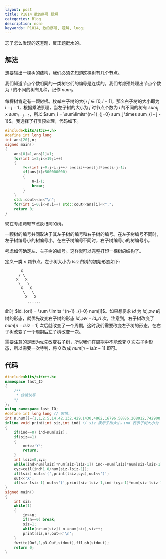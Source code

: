 ```yaml
---
layout: post
title: P1814 数的序号 题解
categories: Blog
description: none
keywords: P1814, 数的序号, 题解, luogu
---
```


忘了怎么发现的这道题，反正题挺水的。

## 解法

想要输出一棵树的结构，我们必须先知道这棵树有几个节点。

我们知道节点个数相同的一类树它们的编号是连续的。我们考虑预处理出节点个数为 $i$ 的不同的树有几种，记作 $num_i$。

每棵树肯定有一颗树根。枚举左子树的大小 $j \in [0,i-1]$，那么右子树的大小即为 $i - j - 1$，根据乘法原理，当左子树的大小为 $j$ 时节点个数为 $i$ 的不同的树有 $sum_j \times sum_{i - j - 1}$，所以 $sum_i = \sum\limits^{n-1}_{j=0} sum_j \times sum_{i - j - 1}$。我选择了打表预处理，代码如下。

```cpp
#include<bits/stdc++.h>
#define int long long
int ans[20],n;
signed main()
{
	ans[0]=1,ans[1]=1;
	for(int i=2;i<=19;i++)
	{
		for(int j=0;j<i;j++) ans[i]+=ans[j]*ans[i-j-1];
		if(ans[i]>500000000)
		{
			n=i-1;
			break;
		}
	}
	std::cout<<n<<"\n";
	for(int i=0;i<=n;i++) std::cout<<ans[i]<<",";
	return 0;
}
```

现在考虑两颗节点数相同的树。

一颗树的编号共同取决于其左子树的编号和右子树的编号。在左子树编号不同时，左子树编号小的树编号小。在左子树编号不同时，右子树编号小的树编号小。

考虑如何确定左、右子树的编号。这样就可以完整打印一棵树的结构了。

定义一类 $n$ 颗节点，左子树大小为 $lsiz$ 的树的初始形态如下:

```
       X
      / \
     X   X
      \   \
       X   X
        \   \
         X   X
          ......
```

此时 $id_{ori} = \sum \limits ^{n-1} _{i=0} num[i]$。如果想要求 $id$ 为 $id_now$ 的树的形态，就优先改变右子树的形态 $id_now - id_ori$ 次，注意到，右子树改变了 $num[n-lsiz-1]$ 次后就改变了一个周期。这时我们需要改变左子树的形态，在右子树改变了一个周期后左子树改变一次。

需要注意的是因为优先改变右子树，所以我们在周期中不能改变 $0$ 次右子树形态，所以需要一次特判，将 $0$ 改成 $num[n-lsiz-1]$ 即可。

## 代码

```cpp
#include<bits/stdc++.h>
namespace fast_IO
{
	/**
	 * 快读快写
	*/
};
using namespace fast_IO;
#define int long long // 害怕。
int n,num[]={1,1,2,5,14,42,132,429,1430,4862,16796,58786,208012,742900,2674440,9694845,35357670,129644790,477638700};
inline void print(int siz,int ind) // siz 表示子树大小，ind 表示子树大小为 siz 中需要打印的树的排序，第几大。
{
	if(ind==0) ind=num[siz];
	if(siz==1)
	{
		out<<'X';
		return;
	}
	int lsiz=0,cyc;
	while(ind>num[lsiz]*num[siz-lsiz-1]) ind-=num[lsiz]*num[siz-lsiz-1],lsiz++; // 确定左子树大小
	cyc=ceil(ind*1.0/num[siz-lsiz-1]);
	if(lsiz) out<<'(',print(lsiz,cyc),out<<')';
	out<<'X';
	if(siz-lsiz-1) out<<'(',print(siz-lsiz-1,ind-(cyc-1)*num[siz-lsiz-1]),out<<')';
}
signed main()
{
	int siz;
	while(1)
	{
		in>>n;
		if(n==0) break;
		siz=1;
		while(n>num[siz]) n-=num[siz],siz++;
		print(siz,n),out<<'\n';
	}
	fwrite(Ouf,1,p3-Ouf,stdout),fflush(stdout);
	return 0;
}
```

